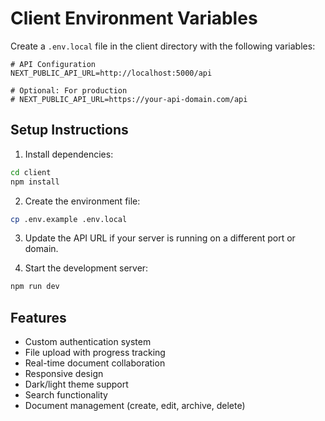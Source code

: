 # Client Environment Variables

Create a `.env.local` file in the client directory with the following variables:

```env
# API Configuration
NEXT_PUBLIC_API_URL=http://localhost:5000/api

# Optional: For production
# NEXT_PUBLIC_API_URL=https://your-api-domain.com/api
```

## Setup Instructions

1. Install dependencies:
```bash
cd client
npm install
```

2. Create the environment file:
```bash
cp .env.example .env.local
```

3. Update the API URL if your server is running on a different port or domain.

4. Start the development server:
```bash
npm run dev
```

## Features

- Custom authentication system
- File upload with progress tracking
- Real-time document collaboration
- Responsive design
- Dark/light theme support
- Search functionality
- Document management (create, edit, archive, delete)
